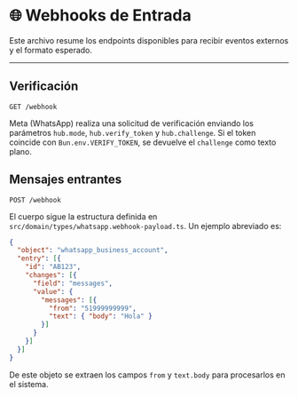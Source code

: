# 🌐 Webhooks de Entrada

Este archivo resume los endpoints disponibles para recibir eventos externos y el formato esperado.

---

## Verificación

`GET /webhook`

Meta (WhatsApp) realiza una solicitud de verificación enviando los parámetros `hub.mode`, `hub.verify_token` y `hub.challenge`. Si el token coincide con `Bun.env.VERIFY_TOKEN`, se devuelve el `challenge` como texto plano.

## Mensajes entrantes

`POST /webhook`

El cuerpo sigue la estructura definida en `src/domain/types/whatsapp.webhook-payload.ts`. Un ejemplo abreviado es:

```json
{
  "object": "whatsapp_business_account",
  "entry": [{
    "id": "AB123",
    "changes": [{
      "field": "messages",
      "value": {
        "messages": [{
          "from": "51999999999",
          "text": { "body": "Hola" }
        }]
      }
    }]
  }]
}
```

De este objeto se extraen los campos `from` y `text.body` para procesarlos en el sistema.